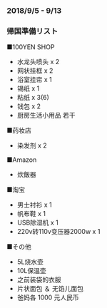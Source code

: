 
### 2018/9/5 - 9/13 
### 帰国準備リスト

■100YEN SHOP
- 水龙头喷头 x 2
- 网状挂框 x 2
- 浴室挂帘 x 1
- 锡纸 x 1
- 粘纸 x 3(6)
- 钱包 x 2
- 厨房生活小用品 若干

■药妆店
- 染发剂 x 2

■Amazon
- 炊飯器

■淘宝
- 男士衬衫 x 1
- 帆布鞋 x 1
- USB除湿机 x 1
- 220v转110v变压器2000w x 1

■その他
- 5L烧水壶
- 10L保温壶
- 之前装袋的衣服
- 片状面包 ＆ 无馅儿面包
- 爸妈各 1000 元人民币
